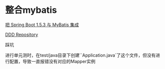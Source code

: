 # 整合mybatis

[把 Spring Boot 1.5.3 与 MyBatis 集成](https://aisensiy.github.io/2017/05/04/spring-mvc-and-mybatis/)

[DDD Repository](https://aisensiy.github.io/2016/05/17/ddd-repository/)



踩坑

进行单元测时，在test/java目录下创建``Application.java`了这个文件，但没有进行配置，导致一直报错没有对应的Mapper实例


